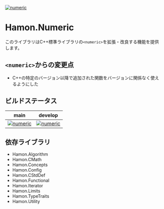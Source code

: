 ﻿[![numeric](https://github.com/shibainuudon/HamonCore/actions/workflows/numeric.yml/badge.svg)](https://github.com/shibainuudon/HamonCore/actions/workflows/numeric.yml)

# Hamon.Numeric

このライブラリはC++標準ライブラリの`<numeric>`を拡張・改良する機能を提供します。

## `<numeric>`からの変更点

* C++の特定のバージョン以降で追加された関数をバージョンに関係なく使えるようにした

## ビルドステータス

| main | develop |
| ---- | ------- |
|[![numeric](https://github.com/shibainuudon/HamonCore/actions/workflows/numeric.yml/badge.svg?branch=main)](https://github.com/shibainuudon/HamonCore/actions/workflows/numeric.yml)|[![numeric](https://github.com/shibainuudon/HamonCore/actions/workflows/numeric.yml/badge.svg?branch=develop)](https://github.com/shibainuudon/HamonCore/actions/workflows/numeric.yml)|

## 依存ライブラリ

* Hamon.Algorithm
* Hamon.CMath
* Hamon.Concepts
* Hamon.Config
* Hamon.CStdDef
* Hamon.Functional
* Hamon.Iterator
* Hamon.Limits
* Hamon.TypeTraits
* Hamon.Utility
